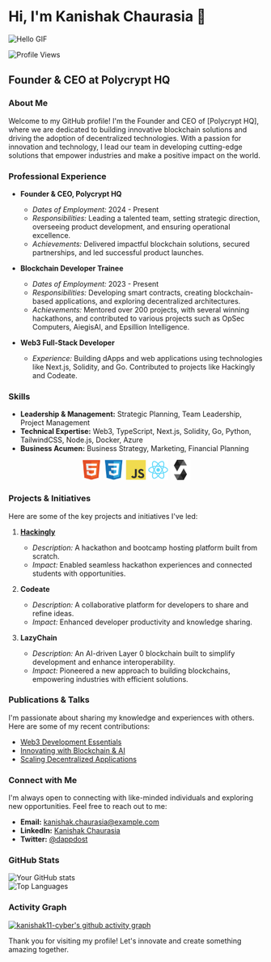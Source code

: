 # Hi, I'm Kanishak Chaurasia 👋

![Hello GIF](https://media.giphy.com/media/Wj7lNjMNDxSmc/giphy.gif)

![Profile Views](https://komarev.com/ghpvc/?username=kanishak11-cyber&color=blue)

## Founder & CEO at Polycrypt HQ

### About Me
Welcome to my GitHub profile! I'm the Founder and CEO of [Polycrypt HQ], where we are dedicated to building innovative blockchain solutions and driving the adoption of decentralized technologies. With a passion for innovation and technology, I lead our team in developing cutting-edge solutions that empower industries and make a positive impact on the world.

### Professional Experience
- **Founder & CEO, Polycrypt HQ**
  - *Dates of Employment:* 2024 - Present
  - *Responsibilities:* Leading a talented team, setting strategic direction, overseeing product development, and ensuring operational excellence.
  - *Achievements:* Delivered impactful blockchain solutions, secured partnerships, and led successful product launches.

- **Blockchain Developer Trainee**
  - *Dates of Employment:* 2023 - Present
  - *Responsibilities:* Developing smart contracts, creating blockchain-based applications, and exploring decentralized architectures.
  - *Achievements:* Mentored over 200 projects, with several winning hackathons, and contributed to various projects such as OpSec Computers, AiegisAI, and Epsillion Intelligence.

- **Web3 Full-Stack Developer**
  - *Experience:* Building dApps and web applications using technologies like Next.js, Solidity, and Go. Contributed to projects like Hackingly and Codeate.

### Skills
- **Leadership & Management:** Strategic Planning, Team Leadership, Project Management  
- **Technical Expertise:** Web3, TypeScript, Next.js, Solidity, Go, Python, TailwindCSS, Node.js, Docker, Azure  
- **Business Acumen:** Business Strategy, Marketing, Financial Planning  

<p align="center">
  <img src="https://raw.githubusercontent.com/devicons/devicon/master/icons/html5/html5-original.svg" alt="html5" width="40" height="40"/> 
  <img src="https://raw.githubusercontent.com/devicons/devicon/master/icons/css3/css3-original.svg" alt="css3" width="40" height="40"/> 
  <img src="https://raw.githubusercontent.com/devicons/devicon/master/icons/javascript/javascript-original.svg" alt="javascript" width="40" height="40"/> 
  <img src="https://raw.githubusercontent.com/devicons/devicon/master/icons/react/react-original.svg" alt="react" width="40" height="40"/> 
  <img src="https://raw.githubusercontent.com/devicons/devicon/master/icons/solidity/solidity-original.svg" alt="solidity" width="40" height="40"/> 
</p>

### Projects & Initiatives
Here are some of the key projects and initiatives I've led:

1. **[Hackingly](https://hackingly.in)**
   - *Description:* A hackathon and bootcamp hosting platform built from scratch.
   - *Impact:* Enabled seamless hackathon experiences and connected students with opportunities.

2. **Codeate**
   - *Description:* A collaborative platform for developers to share and refine ideas.
   - *Impact:* Enhanced developer productivity and knowledge sharing.

3. **LazyChain**
   - *Description:* An AI-driven Layer 0 blockchain built to simplify development and enhance interoperability.
   - *Impact:* Pioneered a new approach to building blockchains, empowering industries with efficient solutions.

### Publications & Talks
I'm passionate about sharing my knowledge and experiences with others. Here are some of my recent contributions:

- [Web3 Development Essentials](https://example.com)
- [Innovating with Blockchain & AI](https://example.com)
- [Scaling Decentralized Applications](https://example.com)

### Connect with Me
I'm always open to connecting with like-minded individuals and exploring new opportunities. Feel free to reach out to me:

- **Email:** kanishak.chaurasia@example.com  
- **LinkedIn:** [Kanishak Chaurasia](https://www.linkedin.com/in/dappdost)  
- **Twitter:** [@dappdost](https://twitter.com/dappdost)  

### GitHub Stats
![Your GitHub stats](https://github-readme-stats.vercel.app/api?username=kanishak11-cyber&show_icons=true&theme=radical)  
![Top Languages](https://github-readme-stats.vercel.app/api/top-langs/?username=kanishak11-cyber&layout=compact&theme=radical)

### Activity Graph
[![kanishak11-cyber's github activity graph](https://github-readme-activity-graph.vercel.app/graph?username=kanishak11-cyber&bg_color=ffcfe9&color=9e4c98&line=9e4c98&point=403d3d&area=true&hide_border=true&theme=react-dark)](https://github.com/ashutosh00710/github-readme-activity-graph)

Thank you for visiting my profile! Let's innovate and create something amazing together.  
